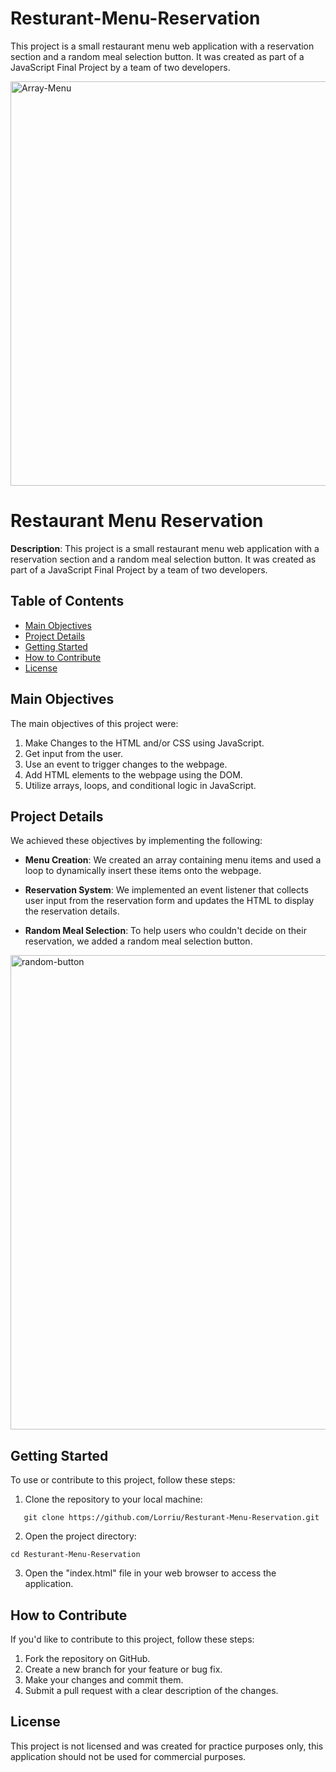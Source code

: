 # Resturant-Menu-Reservation

This project is a small restaurant menu web application with a reservation section and a random meal selection button. It was created as part of a JavaScript Final Project by a team of two developers.

<img width="647" alt="Array-Menu" src="https://github.com/Lorriu/Resturant-Menu-Reservation/assets/124742429/5eb42488-7cf5-4c1a-aa5c-bd5469f10dba">


# Restaurant Menu Reservation

**Description**: This project is a small restaurant menu web application with a reservation section and a random meal selection button. It was created as part of a JavaScript Final Project by a team of two developers.

## Table of Contents

- [Main Objectives](#main-objectives)
- [Project Details](#project-details)
- [Getting Started](#getting-started)
- [How to Contribute](#how-to-contribute)
- [License](#license)

## Main Objectives

The main objectives of this project were:

1. Make Changes to the HTML and/or CSS using JavaScript.
2. Get input from the user.
3. Use an event to trigger changes to the webpage.
4. Add HTML elements to the webpage using the DOM.
5. Utilize arrays, loops, and conditional logic in JavaScript.

## Project Details

We achieved these objectives by implementing the following:

- **Menu Creation**: We created an array containing menu items and used a loop to dynamically insert these items onto the webpage.

- **Reservation System**: We implemented an event listener that collects user input from the reservation form and updates the HTML to display the reservation details.

- **Random Meal Selection**: To help users who couldn't decide on their reservation, we added a random meal selection button.

<img width="759" alt="random-button" src="https://github.com/Lorriu/Resturant-Menu-Reservation/assets/124742429/bbcc5ae9-b932-4e35-89ae-216ffd072ad7">

## Getting Started

To use or contribute to this project, follow these steps:

1. Clone the repository to your local machine:
```console
   git clone https://github.com/Lorriu/Resturant-Menu-Reservation.git
   ```

2. Open the project directory:
  ```console
  cd Resturant-Menu-Reservation
  ```

3. Open the "index.html" file in your web browser to access the application.

## How to Contribute

If you'd like to contribute to this project, follow these steps:

1. Fork the repository on GitHub.
2. Create a new branch for your feature or bug fix.
3. Make your changes and commit them.
4. Submit a pull request with a clear description of the changes.

## License

This project is not licensed and was created for practice purposes only, this application should not be used for commercial purposes. 


